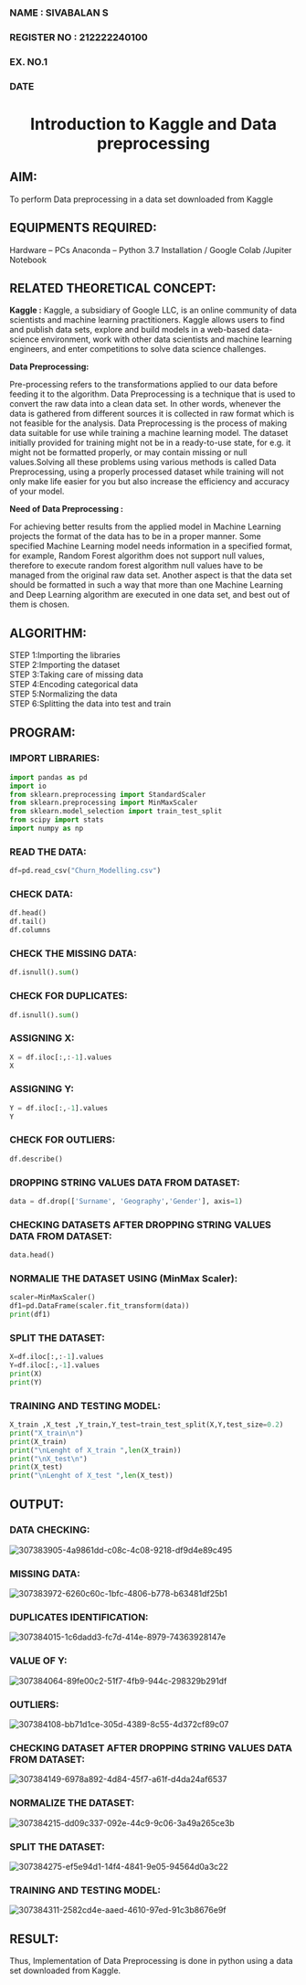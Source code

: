 <H3>NAME : SIVABALAN S</H3>
<H3>REGISTER NO : 212222240100</H3>
<H3>EX. NO.1</H3>
<H3>DATE</H3>
<H1 ALIGN =CENTER> Introduction to Kaggle and Data preprocessing</H1>

## AIM:

To perform Data preprocessing in a data set downloaded from Kaggle

## EQUIPMENTS REQUIRED:
Hardware – PCs
Anaconda – Python 3.7 Installation / Google Colab /Jupiter Notebook

## RELATED THEORETICAL CONCEPT:

**Kaggle :**
Kaggle, a subsidiary of Google LLC, is an online community of data scientists and machine learning practitioners. Kaggle allows users to find and publish data sets, explore and build models in a web-based data-science environment, work with other data scientists and machine learning engineers, and enter competitions to solve data science challenges.

**Data Preprocessing:**

Pre-processing refers to the transformations applied to our data before feeding it to the algorithm. Data Preprocessing is a technique that is used to convert the raw data into a clean data set. In other words, whenever the data is gathered from different sources it is collected in raw format which is not feasible for the analysis.
Data Preprocessing is the process of making data suitable for use while training a machine learning model. The dataset initially provided for training might not be in a ready-to-use state, for e.g. it might not be formatted properly, or may contain missing or null values.Solving all these problems using various methods is called Data Preprocessing, using a properly processed dataset while training will not only make life easier for you but also increase the efficiency and accuracy of your model.

**Need of Data Preprocessing :**

For achieving better results from the applied model in Machine Learning projects the format of the data has to be in a proper manner. Some specified Machine Learning model needs information in a specified format, for example, Random Forest algorithm does not support null values, therefore to execute random forest algorithm null values have to be managed from the original raw data set.
Another aspect is that the data set should be formatted in such a way that more than one Machine Learning and Deep Learning algorithm are executed in one data set, and best out of them is chosen.


## ALGORITHM:
STEP 1:Importing the libraries<BR>
STEP 2:Importing the dataset<BR>
STEP 3:Taking care of missing data<BR>
STEP 4:Encoding categorical data<BR>
STEP 5:Normalizing the data<BR>
STEP 6:Splitting the data into test and train<BR>

##  PROGRAM:

### IMPORT LIBRARIES:
```py
import pandas as pd
import io
from sklearn.preprocessing import StandardScaler
from sklearn.preprocessing import MinMaxScaler
from sklearn.model_selection import train_test_split
from scipy import stats
import numpy as np
```

### READ THE DATA:
```py
df=pd.read_csv("Churn_Modelling.csv")
```

### CHECK DATA:
```py
df.head()
df.tail()
df.columns
```

### CHECK THE MISSING DATA:
```py
df.isnull().sum()
```

### CHECK FOR DUPLICATES:
```py
df.isnull().sum()
```

### ASSIGNING X:
```py
X = df.iloc[:,:-1].values
X
```

### ASSIGNING Y:
```py
Y = df.iloc[:,-1].values
Y
```

### CHECK FOR OUTLIERS:
```py
df.describe()
```

### DROPPING STRING VALUES DATA FROM DATASET:
```py
data = df.drop(['Surname', 'Geography','Gender'], axis=1)
```

### CHECKING DATASETS AFTER DROPPING STRING VALUES DATA FROM DATASET:
```py
data.head()
```

### NORMALIE THE DATASET USING (MinMax Scaler):
```py
scaler=MinMaxScaler()
df1=pd.DataFrame(scaler.fit_transform(data))
print(df1)
```

### SPLIT THE DATASET:
```py
X=df.iloc[:,:-1].values
Y=df.iloc[:,-1].values
print(X)
print(Y)
```

### TRAINING AND TESTING MODEL:
```py
X_train ,X_test ,Y_train,Y_test=train_test_split(X,Y,test_size=0.2)
print("X_train\n")
print(X_train)
print("\nLenght of X_train ",len(X_train))
print("\nX_test\n")
print(X_test)
print("\nLenght of X_test ",len(X_test))
```

## OUTPUT:

### DATA CHECKING:
![307383905-4a9861dd-c08c-4c08-9218-df9d4e89c495](https://github.com/sivabalan28/Ex-1-NN/assets/113497347/d49c3a9b-0e4b-4a79-a140-193ff7dd39c1)

### MISSING DATA:
![307383972-6260c60c-1bfc-4806-b778-b63481df25b1](https://github.com/sivabalan28/Ex-1-NN/assets/113497347/76b32cf8-663b-49a7-a63d-2ea3d12a1113)

### DUPLICATES IDENTIFICATION:
![307384015-1c6dadd3-fc7d-414e-8979-74363928147e](https://github.com/sivabalan28/Ex-1-NN/assets/113497347/5e28f502-b50c-4219-af85-e99fbdcf918e)

### VALUE OF Y:
![307384064-89fe00c2-51f7-4fb9-944c-298329b291df](https://github.com/sivabalan28/Ex-1-NN/assets/113497347/561b758d-2ba9-49d2-b97f-93192c46e4a0)

### OUTLIERS:
![307384108-bb71d1ce-305d-4389-8c55-4d372cf89c07](https://github.com/sivabalan28/Ex-1-NN/assets/113497347/c5688d89-a8d4-48a3-a15c-40f5ddd26530)

### CHECKING DATASET AFTER DROPPING STRING VALUES DATA FROM DATASET:
![307384149-6978a892-4d84-45f7-a61f-d4da24af6537](https://github.com/sivabalan28/Ex-1-NN/assets/113497347/4df7474f-e636-4579-acc5-70cca521fb7e)

### NORMALIZE THE DATASET:
![307384215-dd09c337-092e-44c9-9c06-3a49a265ce3b](https://github.com/sivabalan28/Ex-1-NN/assets/113497347/6ab92890-65bf-447b-b4ca-8e62da545c93)

### SPLIT THE DATASET:
![307384275-ef5e94d1-14f4-4841-9e05-94564d0a3c22](https://github.com/sivabalan28/Ex-1-NN/assets/113497347/e9644a82-7599-439e-9107-0e96667f3621)

### TRAINING AND TESTING MODEL:
![307384311-2582cd4e-aaed-4610-97ed-91c3b8676e9f](https://github.com/sivabalan28/Ex-1-NN/assets/113497347/586f024e-677d-4598-aa28-b48478922b34)

## RESULT:
Thus, Implementation of Data Preprocessing is done in python  using a data set downloaded from Kaggle.


